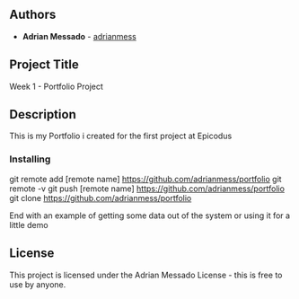 ## Authors

* **Adrian Messado** - [adrianmess](https://github.com/adrianmess)

## Project Title
Week 1 - Portfolio Project

## Description
This is my Portfolio i created for the first project at Epicodus

### Installing

git remote add [remote name] https://github.com/adrianmess/portfolio
git remote -v
git push [remote name] https://github.com/adrianmess/portfolio
git clone https://github.com/adrianmess/portfolio

End with an example of getting some data out of the system or using it for a little demo


## License

This project is licensed under the Adrian Messado License - this is free to use by anyone.
